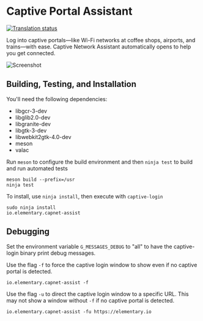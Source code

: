 # Captive Portal Assistant
[![Translation status](https://l10n.elementary.io/widgets/desktop/-/capnet-assist/svg-badge.svg)](https://l10n.elementary.io/engage/desktop/?utm_source=widget)

Log into captive portals—like Wi-Fi networks at coffee shops, airports, and trains—with ease. Captive Network Assistant automatically opens to help you get connected.

![Screenshot](https://raw.github.com/elementary/capnet-assist/master/data/screenshot.png)

## Building, Testing, and Installation

You'll need the following dependencies:
* libgcr-3-dev
* libglib2.0-dev
* libgranite-dev
* libgtk-3-dev
* libwebkit2gtk-4.0-dev
* meson
* valac
    
Run `meson` to configure the build environment and then `ninja test` to build and run automated tests

    meson build --prefix=/usr
    ninja test
    
To install, use `ninja install`, then execute with `captive-login`

    sudo ninja install
    io.elementary.capnet-assist

## Debugging

Set the environment variable `G_MESSAGES_DEBUG` to "all" to have the captive-login binary print debug messages.

Use the flag `-f` to force the captive login window to show even if no captive portal is detected.

    io.elementary.capnet-assist -f 

Use the flag `-u` to direct the captive login window to a specific URL. This may not show a window without `-f` if no captive portal is detected.

    io.elementary.capnet-assist -fu https://elementary.io
